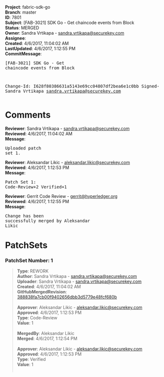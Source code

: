 <strong>Project</strong>: fabric-sdk-go<br><strong>Branch</strong>: master<br><strong>ID</strong>: 7801<br><strong>Subject</strong>: [FAB-3021] SDK Go - Get chaincode events from Block<br><strong>Status</strong>: MERGED<br><strong>Owner</strong>: Sandra Vrtikapa - sandra.vrtikapa@securekey.com<br><strong>Assignee</strong>:<br><strong>Created</strong>: 4/6/2017, 11:04:02 AM<br><strong>LastUpdated</strong>: 4/6/2017, 1:12:55 PM<br><strong>CommitMessage</strong>:<br><pre>[FAB-3021] SDK Go - Get chaincode events from Block

Change-Id: I628f80386631a5143e69cc04807df2bea6e1c0bb
Signed-off-by: Sandra Vrtikapa <sandra.vrtikapa@securekey.com>
</pre><h1>Comments</h1><strong>Reviewer</strong>: Sandra Vrtikapa - sandra.vrtikapa@securekey.com<br><strong>Reviewed</strong>: 4/6/2017, 11:04:02 AM<br><strong>Message</strong>: <pre>Uploaded patch set 1.</pre><strong>Reviewer</strong>: Aleksandar Likic - aleksandar.likic@securekey.com<br><strong>Reviewed</strong>: 4/6/2017, 1:12:53 PM<br><strong>Message</strong>: <pre>Patch Set 1: Code-Review+2 Verified+1</pre><strong>Reviewer</strong>: Gerrit Code Review - gerrit@hyperledger.org<br><strong>Reviewed</strong>: 4/6/2017, 1:12:55 PM<br><strong>Message</strong>: <pre>Change has been successfully merged by Aleksandar Likic</pre><h1>PatchSets</h1><h3>PatchSet Number: 1</h3><blockquote><strong>Type</strong>: REWORK<br><strong>Author</strong>: Sandra Vrtikapa - sandra.vrtikapa@securekey.com<br><strong>Uploader</strong>: Sandra Vrtikapa - sandra.vrtikapa@securekey.com<br><strong>Created</strong>: 4/6/2017, 11:04:02 AM<br><strong>GitHubMergedRevision</strong>: [388838fa7cb00f9402656dbb3d5779e48fcf680b](https://github.com/hyperledger-gerrit-archive/fabric-sdk-go/commit/388838fa7cb00f9402656dbb3d5779e48fcf680b)<br><br><strong>Approver</strong>: Aleksandar Likic - aleksandar.likic@securekey.com<br><strong>Approved</strong>: 4/6/2017, 1:12:53 PM<br><strong>Type</strong>: Code-Review<br><strong>Value</strong>: 1<br><br><strong>MergedBy</strong>: Aleksandar Likic<br><strong>Merged</strong>: 4/6/2017, 1:12:54 PM<br><br><strong>Approver</strong>: Aleksandar Likic - aleksandar.likic@securekey.com<br><strong>Approved</strong>: 4/6/2017, 1:12:53 PM<br><strong>Type</strong>: Verified<br><strong>Value</strong>: 1<br><br></blockquote>